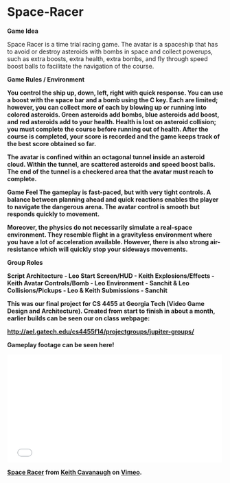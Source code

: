 Space-Racer
===========

<b>Game Idea</b>

Space Racer is a time trial racing game. The avatar is a spaceship that has to avoid or destroy asteroids with bombs in space and collect powerups, such as extra boosts, extra health, extra bombs, and fly through speed boost balls to facilitate the navigation of the course.


<b>Game Rules / Environment<b>  

You control the ship up, down, left, right with quick response. You can use a boost with the space bar and a bomb using the C key. Each are limited; however, you can collect more of each by blowing up or running into colored asteroids. Green asteroids add bombs, blue asteroids add boost, and red asteroids add to your health. Health is lost on asteroid collision; you must complete the course before running out of health. After the course is completed, your score is recorded and the game keeps track of the best score obtained so far.

The avatar is confined within an octagonal tunnel inside an asteroid cloud. Within the tunnel, are scattered asteroids and speed boost balls. The end of the tunnel is a checkered area that the avatar must reach to complete.

<b>Game Feel</b> The gameplay is fast-paced, but with very tight controls. A balance between planning ahead and quick reactions enables the player to navigate the dangerous arena. The avatar control is smooth but responds quickly to movement.

Moreover, the physics do not necessarily simulate a real-space environment. They resemble flight in a gravityless environment where you have a lot of acceleration available. However, there is also strong air-resistance which will quickly stop your sideways movements.

<b>Group Roles</b>

Script Architecture - Leo
Start Screen/HUD - Keith
Explosions/Effects - Keith
Avatar Controls/Bomb - Leo
Environment - Sanchit & Leo
Collisions/Pickups - Leo & Keith
Submissions - Sanchit

This was our final project for CS 4455 at Georgia Tech (Video Game Design and Architecture). Created from start to finish in about a  month, earlier builds can be seen our on class webpage:

http://ael.gatech.edu/cs4455f14/projectgroups/jupiter-groups/

Gameplay footage can be seen here!

<iframe src="//player.vimeo.com/video/113820278" width="500" height="252" frameborder="0" webkitallowfullscreen mozallowfullscreen allowfullscreen></iframe> <p><a href="http://vimeo.com/113820278">Space Racer</a> from <a href="http://vimeo.com/user8233453">Keith Cavanaugh</a> on <a href="https://vimeo.com">Vimeo</a>.</p>
